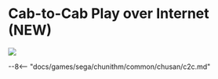 # Cab-to-Cab Play over Internet (NEW)
<img class="header-logo" src="/img/sega/chunithm/new/logo.png">

--8<-- "docs/games/sega/chunithm/common/chusan/c2c.md"
